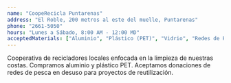 ```yaml
---
name: "CoopeRecicla Puntarenas"
address: "El Roble, 200 metros al este del muelle, Puntarenas"
phone: "2661-5050"
hours: "Lunes a Sábado, 8:00 AM - 12:00 MD"
acceptedMaterials: ["Aluminio", "Plástico (PET)", "Vidrio", "Redes de Pesca (Nylon)"]
---
```


Cooperativa de recicladores locales enfocada en la limpieza de nuestras costas. Compramos aluminio y plástico PET. Aceptamos donaciones de redes de pesca en desuso para proyectos de reutilización.